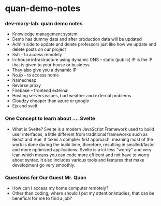 # quan-demo-notes

### dev-mary-lab: quan demo notes
- Knowledge management system 
- Demo has dummy data and after production data will be updated  
- Admin side to update and delete professors just like how we update and delete posts on our project 
- Ssh -  to access remotely  
- In-house infrastructure using dynamic DNS – static (public) IP is the IP that is given to your house or business  
- They also give you a dynamic IP 
- No.ip - to access home  
- Namecheap 
- Reverse proxy 
- Firebase – frontend external  
- Hosting servers issues, bad weather and external problems 
- Cloudzy cheaper than azure or google  
- Ejs and svelt  

### One Concept to learn about .... Svelte
- What is Svelte?
  Svelte is a modern JavaScript Framework used to build user interfaces, a little different from traditional frameworks such as React and Vue. It takes a complier first approach, meaning most of the work is done during the build time, therefore, resulting in smalled/faster and more optimized applications. Svelte is a lot less "wordy" and  very lean which means you can code more efficent and not have to worry about syntax. It also includes various tools and features that make development go very smoothly.
  
### Questions for Our Guest Mr. Quan
- How can I access my home computer remotely?
- Other than coding, where should I put my attention/studies, that can be benefical for me to find a job?
